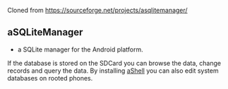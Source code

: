 
Cloned from https://sourceforge.net/projects/asqlitemanager/

## aSQLiteManager
- a SQLite manager for the Android platform.

If the database is stored on the SDCard you can browse the data, change records and query the data. By installing [aShell](https://aaa.andsen.dk/aShell.html) you can also edit system databases on rooted phones.
